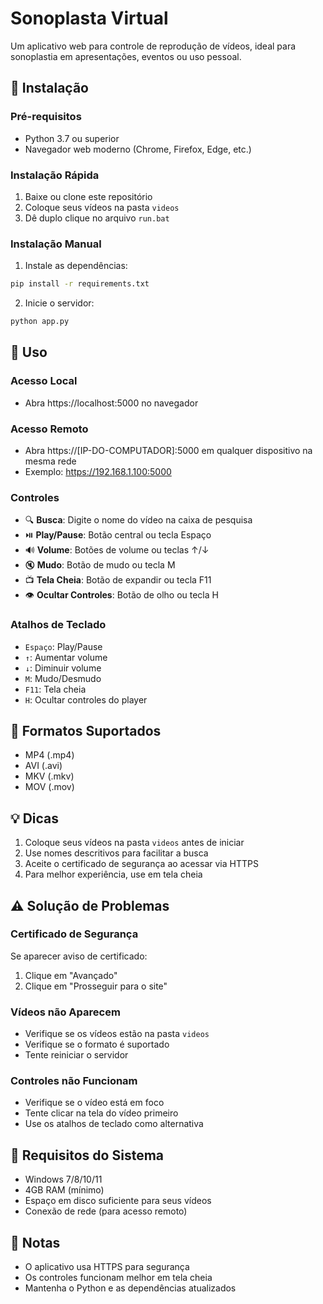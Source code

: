 # Sonoplasta Virtual

Um aplicativo web para controle de reprodução de vídeos, ideal para sonoplastia em apresentações, eventos ou uso pessoal.

## 🚀 Instalação

### Pré-requisitos
- Python 3.7 ou superior
- Navegador web moderno (Chrome, Firefox, Edge, etc.)

### Instalação Rápida
1. Baixe ou clone este repositório
2. Coloque seus vídeos na pasta `videos`
3. Dê duplo clique no arquivo `run.bat`

### Instalação Manual
1. Instale as dependências:
```bash
pip install -r requirements.txt
```

2. Inicie o servidor:
```bash
python app.py
```

## 📱 Uso

### Acesso Local
- Abra https://localhost:5000 no navegador

### Acesso Remoto
- Abra https://[IP-DO-COMPUTADOR]:5000 em qualquer dispositivo na mesma rede
- Exemplo: https://192.168.1.100:5000

### Controles
- 🔍 **Busca**: Digite o nome do vídeo na caixa de pesquisa
- ⏯️ **Play/Pause**: Botão central ou tecla Espaço
- 🔊 **Volume**: Botões de volume ou teclas ↑/↓
- 🔇 **Mudo**: Botão de mudo ou tecla M
- 📺 **Tela Cheia**: Botão de expandir ou tecla F11
- 👁️ **Ocultar Controles**: Botão de olho ou tecla H

### Atalhos de Teclado
- `Espaço`: Play/Pause
- `↑`: Aumentar volume
- `↓`: Diminuir volume
- `M`: Mudo/Desmudo
- `F11`: Tela cheia
- `H`: Ocultar controles do player

## 📁 Formatos Suportados
- MP4 (.mp4)
- AVI (.avi)
- MKV (.mkv)
- MOV (.mov)

## 💡 Dicas
1. Coloque seus vídeos na pasta `videos` antes de iniciar
2. Use nomes descritivos para facilitar a busca
3. Aceite o certificado de segurança ao acessar via HTTPS
4. Para melhor experiência, use em tela cheia

## ⚠️ Solução de Problemas

### Certificado de Segurança
Se aparecer aviso de certificado:
1. Clique em "Avançado"
2. Clique em "Prosseguir para o site"

### Vídeos não Aparecem
- Verifique se os vídeos estão na pasta `videos`
- Verifique se o formato é suportado
- Tente reiniciar o servidor

### Controles não Funcionam
- Verifique se o vídeo está em foco
- Tente clicar na tela do vídeo primeiro
- Use os atalhos de teclado como alternativa

## 🔧 Requisitos do Sistema
- Windows 7/8/10/11
- 4GB RAM (mínimo)
- Espaço em disco suficiente para seus vídeos
- Conexão de rede (para acesso remoto)

## 📝 Notas
- O aplicativo usa HTTPS para segurança
- Os controles funcionam melhor em tela cheia
- Mantenha o Python e as dependências atualizados